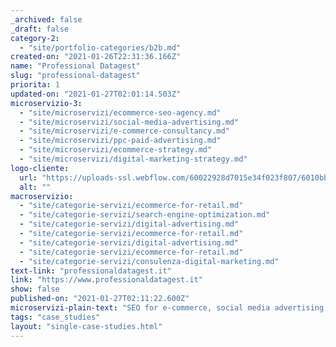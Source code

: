 ```yaml
---
_archived: false
_draft: false
category-2:
  - "site/portfolio-categories/b2b.md"
created-on: "2021-01-26T22:31:36.166Z"
name: "Professional Datagest"
slug: "professional-datagest"
priorita: 1
updated-on: "2021-01-27T02:01:14.503Z"
microservizio-3:
  - "site/microservizi/ecommerce-seo-agency.md"
  - "site/microservizi/social-media-advertising.md"
  - "site/microservizi/e-commerce-consultancy.md"
  - "site/microservizi/ppc-paid-advertising.md"
  - "site/microservizi/ecommerce-strategy.md"
  - "site/microservizi/digital-marketing-strategy.md"
logo-cliente:
  url: "https://uploads-ssl.webflow.com/60022928d7015e34f023f807/6010bb097d182f5c7e6b16c5_600b45752fe5cf6f8958c5dc_professional-datagest.png"
  alt: ""
macroservizio:
  - "site/categorie-servizi/ecommerce-for-retail.md"
  - "site/categorie-servizi/search-engine-optimization.md"
  - "site/categorie-servizi/digital-advertising.md"
  - "site/categorie-servizi/ecommerce-for-retail.md"
  - "site/categorie-servizi/digital-advertising.md"
  - "site/categorie-servizi/ecommerce-for-retail.md"
  - "site/categorie-servizi/consulenza-digital-marketing.md"
text-link: "professionaldatagest.it"
link: "https://www.professionaldatagest.it"
show: false
published-on: "2021-01-27T02:11:22.600Z"
microservizi-plain-text: "SEO for e-commerce, social media advertising, e-commerce consultancy, paid advertising, e-commerce strategy, digital marketing strategy"
tags: "case_studies"
layout: "single-case-studies.html"
---
```



